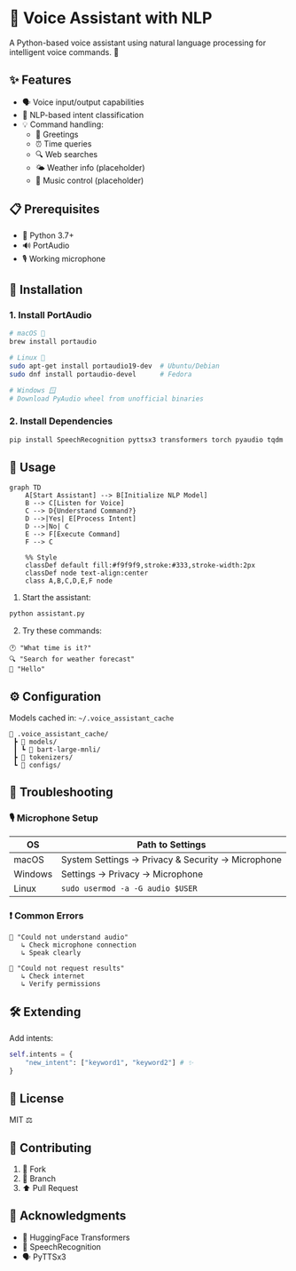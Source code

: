 # 🎤 Voice Assistant with NLP

A Python-based voice assistant using natural language processing for intelligent voice commands. 🤖

## ✨ Features

- 🗣️ Voice input/output capabilities  
- 🧠 NLP-based intent classification
- 💡 Command handling:
  - 👋 Greetings
  - ⏰ Time queries
  - 🔍 Web searches
  - 🌤️ Weather info (placeholder)
  - 🎵 Music control (placeholder)

## 📋 Prerequisites

- 🐍 Python 3.7+
- 🔊 PortAudio
- 🎙️ Working microphone

## 🚀 Installation

### 1. Install PortAudio
```bash
# macOS 🍎
brew install portaudio

# Linux 🐧
sudo apt-get install portaudio19-dev  # Ubuntu/Debian
sudo dnf install portaudio-devel      # Fedora

# Windows 🪟
# Download PyAudio wheel from unofficial binaries
```

### 2. Install Dependencies
```bash
pip install SpeechRecognition pyttsx3 transformers torch pyaudio tqdm
```

## 🎯 Usage

```mermaid
graph TD
    A[Start Assistant] --> B[Initialize NLP Model]
    B --> C[Listen for Voice]
    C --> D{Understand Command?}
    D -->|Yes| E[Process Intent]
    D -->|No| C
    E --> F[Execute Command]
    F --> C

    %% Style
    classDef default fill:#f9f9f9,stroke:#333,stroke-width:2px
    classDef node text-align:center
    class A,B,C,D,E,F node
```

1. Start the assistant:
```bash
python assistant.py
```

2. Try these commands:
```
🕐 "What time is it?"
🔍 "Search for weather forecast"
👋 "Hello"
```

## ⚙️ Configuration

Models cached in: `~/.voice_assistant_cache` 
```
📁 .voice_assistant_cache/
 ┣ 📂 models/
 ┃ ┗ 📂 bart-large-mnli/
 ┣ 📂 tokenizers/
 ┗ 📂 configs/
```

## 🔧 Troubleshooting

### 🎙️ Microphone Setup
| OS | Path to Settings |
|------|-----------------|
| macOS | System Settings → Privacy & Security → Microphone |
| Windows | Settings → Privacy → Microphone |
| Linux | `sudo usermod -a -G audio $USER` |

### ❗ Common Errors
```
🔴 "Could not understand audio"
   ↳ Check microphone connection
   ↳ Speak clearly

🔴 "Could not request results"
   ↳ Check internet
   ↳ Verify permissions
```

## 🛠️ Extending

Add intents:
```python
self.intents = {
    "new_intent": ["keyword1", "keyword2"] # ✨
}
```

## 📄 License

MIT ⚖️

## 🤝 Contributing

1. 🔄 Fork
2. 🌱 Branch
3. ⬆️ Pull Request

## 🙏 Acknowledgments

- 🤗 HuggingFace Transformers
- 🎤 SpeechRecognition
- 🗣️ PyTTSx3